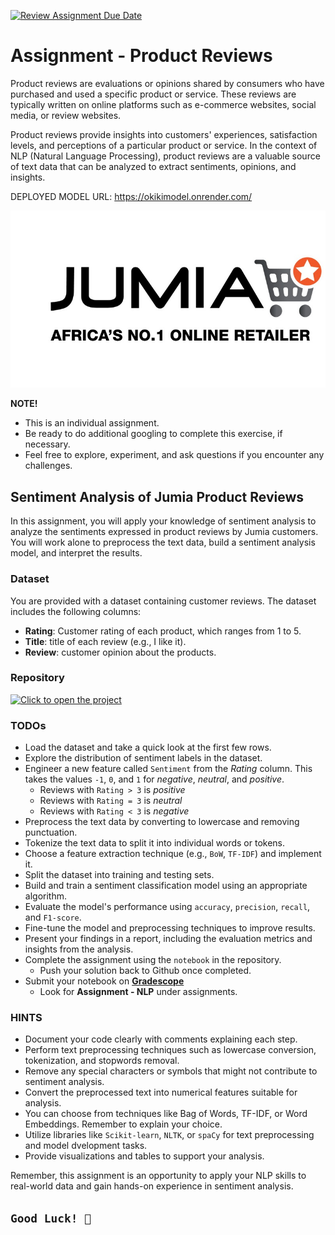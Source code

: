 [![Review Assignment Due Date](https://classroom.github.com/assets/deadline-readme-button-24ddc0f5d75046c5622901739e7c5dd533143b0c8e959d652212380cedb1ea36.svg)](https://classroom.github.com/a/C_yZXfBB)

# Assignment - Product Reviews

Product reviews are evaluations or opinions shared by consumers who have purchased and used a specific product or service. These reviews are typically written on online platforms such as e-commerce websites, social media, or review websites.

Product reviews provide insights into customers' experiences, satisfaction levels, and perceptions of a particular product or service. In the context of NLP (Natural Language Processing), product reviews are a valuable source of text data that can be analyzed to extract sentiments, opinions, and insights.

DEPLOYED MODEL URL: https://okikimodel.onrender.com/

![jumia.jpeg](/config/jumia.jpeg)

<aside>

**NOTE!**

- This is an individual assignment.
- Be ready to do additional googling to complete this exercise, if necessary.
- Feel free to explore, experiment, and ask questions if you encounter any challenges.
</aside>

## Sentiment Analysis of Jumia Product Reviews

In this assignment, you will apply your knowledge of sentiment analysis to analyze the sentiments expressed in product reviews by Jumia customers. You will work alone to preprocess the text data, build a sentiment analysis model, and interpret the results.

### Dataset

You are provided with a dataset containing customer reviews. The dataset includes the following columns:

- **Rating**: Customer rating of each product, which ranges from 1 to 5.
- **Title**: title of each review (e.g., I like it).
- **Review**: customer opinion about the products.

### Repository

[![Click to open the project](https://img.shields.io/static/v1?label=Open%20Project&message=Jumia%20Customer%20Reviews&color=blue)](https://github.com/kiboschool/sentiment-analysis-jumia-reviews.git)

### TODOs

- Load the dataset and take a quick look at the first few rows.
- Explore the distribution of sentiment labels in the dataset.
- Engineer a new feature called `Sentiment` from the _Rating_ column. This takes the values `-1`, `0`, and `1` for _negative_, _neutral_, and _positive_.
  - Reviews with `Rating > 3` is _positive_
  - Reviews with `Rating = 3` is _neutral_
  - Reviews with `Rating < 3` is _negative_
- Preprocess the text data by converting to lowercase and removing punctuation.
- Tokenize the text data to split it into individual words or tokens.
- Choose a feature extraction technique (e.g., `BoW`, `TF-IDF`) and implement it.
- Split the dataset into training and testing sets.
- Build and train a sentiment classification model using an appropriate algorithm.
- Evaluate the model's performance using `accuracy`, `precision`, `recall`, and `F1-score`.
- Fine-tune the model and preprocessing techniques to improve results.
- Present your findings in a report, including the evaluation metrics and insights from the analysis.
- Complete the assignment using the `notebook` in the repository.
  - Push your solution back to Github once completed.
- Submit your notebook on **[Gradescope](https://www.gradescope.com/courses/544001/assignments)**
  - Look for **Assignment - NLP** under assignments.

### HINTS

- Document your code clearly with comments explaining each step.
- Perform text preprocessing techniques such as lowercase conversion, tokenization, and stopwords removal.
- Remove any special characters or symbols that might not contribute to sentiment analysis.
- Convert the preprocessed text into numerical features suitable for analysis.
- You can choose from techniques like Bag of Words, TF-IDF, or Word Embeddings. Remember to explain your choice.
- Utilize libraries like `Scikit-learn`, `NLTK`, or `spaCy` for text preprocessing and model dvelopment tasks.
- Provide visualizations and tables to support your analysis.

Remember, this assignment is an opportunity to apply your NLP skills to real-world data and gain hands-on experience in sentiment analysis.

## `Good Luck! 🤝`
